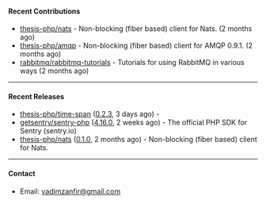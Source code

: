 #### Recent Contributions

- [thesis-php/nats](https://github.com/thesis-php/nats) - Non-blocking (fiber based) client for Nats. (2 months ago)
- [thesis-php/amqp](https://github.com/thesis-php/amqp) - Non-blocking (fiber based) client for AMQP 0.9.1. (2 months ago)
- [rabbitmq/rabbitmq-tutorials](https://github.com/rabbitmq/rabbitmq-tutorials) - Tutorials for using RabbitMQ in various ways (2 months ago)

---

#### Recent Releases

- [thesis-php/time-span](https://github.com/thesis-php/time-span) ([0.2.3](https://github.com/thesis-php/time-span/releases/tag/0.2.3), 3 days ago) - 
- [getsentry/sentry-php](https://github.com/getsentry/sentry-php) ([4.16.0](https://github.com/getsentry/sentry-php/releases/tag/4.16.0), 2 weeks ago) - The official PHP SDK for Sentry (sentry.io)
- [thesis-php/nats](https://github.com/thesis-php/nats) ([0.1.0](https://github.com/thesis-php/nats/releases/tag/0.1.0), 2 months ago) - Non-blocking (fiber based) client for Nats.

---

#### Contact

- Email: [vadimzanfir@gmail.com](mailto://vadimzanfir@gmail.com)
